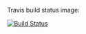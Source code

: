 Travis build status image:

[![Build Status](https://travis-ci.org/wontonst/travis_test.svg?branch=master)](https://travis-ci.org/wontonst/travis_test)
